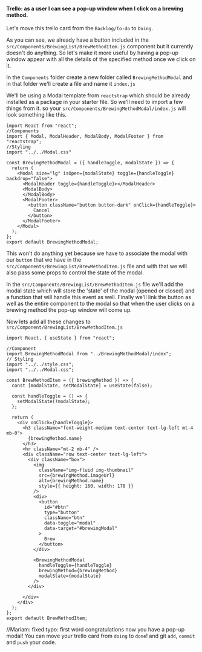 #### Trello: as a user I can see a pop-up window when I click on a brewing method.

Let's move this trello card from the `Backlog/To-do` to `Doing`.

As you can see, we already have a button included in the `src/Components/BrewingList/BrewMethodItem.js` component but it currently doesn't do anything. So let's make it more useful by having a pop-up window appear with all the details of the specified method once we click on it.

In the `Components` folder create a new folder called `BrewingMethodModal` and in that folder we'll create a file and name it `index.js`

We'll be using a Modal template from `reactstrap` which should be already installed as a package in your starter file. So we'll need to import a few things from it.
so your `src/Components/BrewingMethodModal/index.js` will look something like this.

```
import React from "react";
//Components
import { Modal, ModalHeader, ModalBody, ModalFooter } from "reactstrap";
//Styling
import "../../Modal.css"

const BrewingMethodModal = ({ handleToggle, modalState }) => {
  return (
    <Modal size="lg" isOpen={modalState} toggle={handleToggle} backdrop="false">
      <ModalHeader toggle={handleToggle}></ModalHeader>
      <ModalBody>
      </ModalBody>
      <ModalFooter>
        <button className="button button-dark" onClick={handleToggle}>
          Cancel
        </button>
      </ModalFooter>
    </Modal>
  );
};
export default BrewingMethodModal;
```

This won't do anything yet because we have to associate the modal with our `button` that we have in the `src/Components/BrewingList/BrewMethodItem.js` file and with that we will also pass some props to control the state of the modal.

In the `src/Components/BrewingList/BrewMethodItem.js` file we'll add the modal state which will store the 'state' of the modal (opened or closed) and a function that will handle this event as well.
Finally we'll link the button as well as the entire component to the modal so that when the user clicks on a brewing method the pop-up window will come up.

Now lets add all these changes to `src/Component/BrewingList/BrewMethodItem.js`

```
import React, { useState } from "react";

//Component
import BrewingMethodModal from "../BrewingMethodModal/index";
// Styling
import "../../style.css";
import "../../Modal.css";

const BrewMethodItem = ({ brewingMethod }) => {
  const [modalState, setModalState] = useState(false);

  const handleToggle = () => {
    setModalState(!modalState);
  };

  return (
    <div onClick={handleToggle}>
      <h3 className="font-weight-medium text-center text-lg-left mt-4 mb-0">
        {brewingMethod.name}
      </h3>
      <hr className="mt-2 mb-4" />
      <div className="row text-center text-lg-left">
        <div className="box">
          <img
            className="img-fluid img-thumbnail"
            src={brewingMethod.imageUrl}
            alt={brewingMethod.name}
            style={{ height: 160, width: 170 }}
          />
          <div>
            <button
              id="#btn"
              type="button"
              className="btn"
              data-toggle="modal"
              data-target="#brewingModal"
            >
              Brew
            </button>
          </div>

          <BrewingMethodModal
            handleToggle={handleToggle}
            brewingMethod={brewingMethod}
            modalState={modalState}
          />
        </div>

      </div>
    </div>
  );
};
export default BrewMethodItem;
```

//Mariam: fixed typo: first word
congratulations now you have a pop-up modal!
You can move your trello card from `doing` to `done`!
and git `add`, `commit` and `push` your code.
